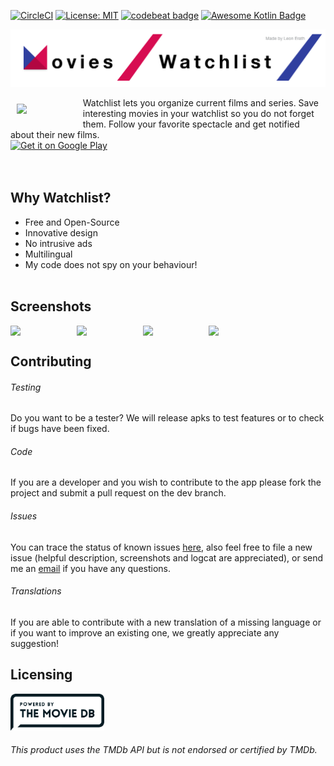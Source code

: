 [![CircleCI](https://circleci.com/gh/LeonErath/Watchlist/tree/master.svg?style=svg)](https://circleci.com/gh/LeonErath/Watchlist/tree/master) [![License: MIT](https://img.shields.io/badge/License-MIT-yellow.svg)](https://opensource.org/licenses/MIT) [![codebeat badge](https://codebeat.co/badges/131dda19-83e8-4ecf-a9ed-c5b7c9631c51)](https://codebeat.co/projects/github-com-leonerath-watchlist-master) [![Awesome Kotlin Badge](https://kotlin.link/awesome-kotlin.svg)](https://github.com/KotlinBy/awesome-kotlin)

[<img src="screenshots/Banner.png" />]() 

<img src="http://leonerath.de/images/Watchlist/Logo.png" width="19%" align="left"  hspace="10" vspace="10">
Watchlist lets you organize current films and series. Save interesting movies in your watchlist so you do not forget them. Follow your favorite spectacle and get notified about their new films.<br/>

<div style="display:flex;" >

<a href="https://play.google.com/store/apps/details?id=com.leon.app.watchlist">
    <img alt="Get it on Google Play"
        height="80"
        src="https://play.google.com/intl/en_us/badges/images/generic/en_badge_web_generic.png" />
</a>
</div>
</br></br>

## Why Watchlist?
* Free and Open-Source
* Innovative design
* No intrusive ads
* Multilingual
* My code does not spy on your behaviour!
</br></br>
## Screenshots

<div style="display:flex;" >
<img  src="videos/Home.gif" width="19%" >
<img style="margin-left:10px;" src="videos/MyList.gif" width="19%" >
<img style="margin-left:10px;" src="videos/Drawer.gif" width="19%" >
<img style="margin-left:10px;" src="videos/Detail.gif" width="19%" >
</div>

## Contributing

###### Testing
Do you want to be a tester? We will release apks to test features or to check if bugs have been fixed.

###### Code 
If you are a developer and you wish to contribute to the app please fork the project
and submit a pull request on the dev branch.

###### Issues
You can trace the status of known issues [here](https://github.com/LeonErath/Watchlist/issues),
also feel free to file a new issue (helpful description, screenshots and logcat are appreciated), or send me an [email](mailto:leon-erath@hotmail.de) if you have any questions.

###### Translations
If you are able to contribute with a new translation of a missing language or if you want to improve an existing one, we greatly appreciate any suggestion!

## Licensing

[<img src="screenshots/tmdb_logo.png" width="150"/>]()

###### This product uses the TMDb API but is not endorsed or certified by TMDb.
